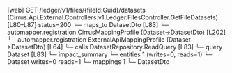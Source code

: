 [web] GET /ledger/v1/files/{fileId:Guid}/datasets  (Cirrus.Api.External.Controllers.v1.Ledger.FilesController.GetFileDatasets)  [L80–L87] status=200
  └─ maps_to DatasetDto [L83]
    └─ automapper.registration CirrusMappingProfile (Dataset->DatasetDto) [L202]
    └─ automapper.registration ExternalApiMappingProfile (Dataset->DatasetDto) [L64]
  └─ calls DatasetRepository.ReadQuery [L83]
  └─ query Dataset [L83]
  └─ impact_summary
    └─ entities 1 (writes=0, reads=1)
      └─ Dataset writes=0 reads=1
    └─ mappings 1
      └─ DatasetDto

